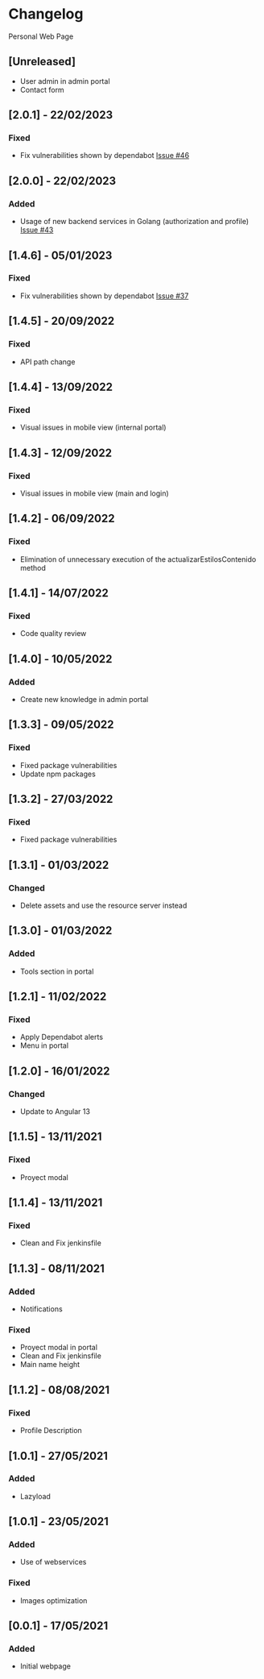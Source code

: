 # Changelog
Personal Web Page

## [Unreleased]
- User admin in admin portal
- Contact form

## [2.0.1] - 22/02/2023
### Fixed
- Fix vulnerabilities shown by dependabot [Issue #46](https://github.com/lumialvarez/personal-website/issues/46)

## [2.0.0] - 22/02/2023
### Added
- Usage of new backend services in Golang (authorization and profile) [Issue #43](https://github.com/lumialvarez/personal-website/issues/43)

## [1.4.6] - 05/01/2023
### Fixed
- Fix vulnerabilities shown by dependabot [Issue #37](https://github.com/lumialvarez/personal-website/issues/37)

## [1.4.5] - 20/09/2022
### Fixed
- API path change

## [1.4.4] - 13/09/2022
### Fixed
- Visual issues in mobile view (internal portal)

## [1.4.3] - 12/09/2022
### Fixed
- Visual issues in mobile view (main and login)

## [1.4.2] - 06/09/2022
### Fixed
- Elimination of unnecessary execution of the actualizarEstilosContenido method

## [1.4.1] - 14/07/2022
### Fixed
- Code quality review

## [1.4.0] - 10/05/2022
### Added
- Create new knowledge in admin portal

## [1.3.3] - 09/05/2022
### Fixed
- Fixed package vulnerabilities
- Update npm packages

## [1.3.2] - 27/03/2022
### Fixed
- Fixed package vulnerabilities

## [1.3.1] - 01/03/2022
### Changed
- Delete assets and use the resource server instead

## [1.3.0] - 01/03/2022
### Added
- Tools section in portal

## [1.2.1] - 11/02/2022
### Fixed
- Apply Dependabot alerts
- Menu in portal

## [1.2.0] - 16/01/2022
### Changed
- Update to Angular 13

## [1.1.5] - 13/11/2021
### Fixed
- Proyect modal

## [1.1.4] - 13/11/2021
### Fixed
- Clean and Fix jenkinsfile

## [1.1.3] - 08/11/2021
### Added
- Notifications

### Fixed
- Proyect modal in portal
- Clean and Fix jenkinsfile
- Main name height

## [1.1.2] - 08/08/2021
### Fixed
- Profile Description

## [1.0.1] - 27/05/2021
### Added
- Lazyload

## [1.0.1] - 23/05/2021
### Added
- Use of webservices

### Fixed
- Images optimization

## [0.0.1] - 17/05/2021
### Added
- Initial webpage

